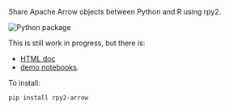 Share Apache Arrow objects between Python and R using rpy2.

![Python package](https://github.com/rpy2/rpy2-arrow/workflows/Python%20package/badge.svg)

This is still work in progress, but there is:

- [HTML doc](https://rpy2.github.io/rpy2-arrow/version/main/html/)
- [demo notebooks](doc/notebooks/).

To install:

```bash
pip install rpy2-arrow
```
